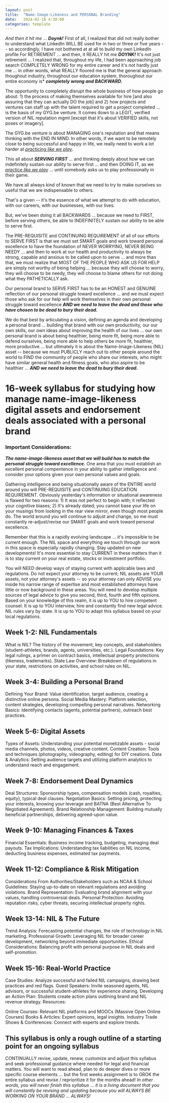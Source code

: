 ```yaml
---
layout: post
title:  "Name-Image-Likeness and PERSONAL Branding"
date:   2024-02-18 4:30:00
categories: template
---
```



*And then it hit me* ... ***Doynk!*** First of all, I realized that did not really bother to understand what LinkedIn WILL BE used for in two or three or five years -- so accordingly, I have not bothered at at all to build my own LinkedIn profile For RETIREMENT ... and then, it REALLY hit me ***DOYNK!***  It's not just retirement ... I realized that, throughout my life, I had been approaching job search COMPLETELY WRONG for my entire career and it's not hardly just me ... in other words, what REALLY floored me is that the general approach thoughout industry, throughout our education system, thoroughout our entire economy is* ***completely wrong and BACKWARD.***

The opportunity to completely disrupt the whole business of how people go about: 1) the process of making themselves available for hire [and also assuring that they can actually DO the job] and 2) how projects and ventures can staff up with the talent required to get a project completed ... is the basis of my GYG.be venture. It comes down to a LEGIT, verified version of NIL reputation mgmt [except that it's about VERIFIED skills, not poses or imagery]. 

The GYG.be venture is about MANAGING one's reputation and that means thinking with the END IN MIND. In other words, if we want to be remotely close to being successful and happy in life, we really need to work a lot harder at [*practicing like we play*](https://plyp-us.github.io).

This all about ***SERVING FIRST*** ... and thinking deeply about how we can indefinitely sustain our ability to serve first ... and then DOING IT, as we [*practice like we play*](https://plyp-us.github.io) ... until somebody asks us to play professionally in their game.

We have all always kind of known that we need to try to make ourselves so useful that we are indispensable to others.

That's a given -- it's the essence of what we attempt to do with education, with our careers, with our businesses, with our lives.  

But, we've been doing it all BACKWARDS ... because we need to FIRST, before serving others, be able to INDEFINITELY sustain our ability to be able to serve first.

The PRE-REQUISITE and CONTINUING REQUIREMENT of all of our efforts to SERVE FIRST is that we must set SMART goals and work toward personal excellence to have the foundation of NEVER WORRYING, NEVER BEING NEEDY ... and then to work at our health and productivity to always be strong, capable and anxious to be called upon to serve ... and more than that, we must realize that MOST OF THE PEOPLE WHO ASK US FOR HELP are simply not worthy of being helping ... because they will choose to worry, they will choose to be needy, they will choose to blame others for not doing what they PATHETICALLY ask.  


Our personal brand to SERVE FIRST has to be an HONEST and GENUINE reflection of our personal struggle toward excellence ... and we must expect those who ask for our help will work themselves in their own personal struggle toward excellence ***AND we need to leave the dead and those who have chosen to be dead to bury their dead.***


We do that best by articulating a vision, defining an agenda and developing a personal brand ... building that brand with our own productivity, our our own skills, our own ideas about improving the health of our lives ... our own personal brand is about being healthier, being more fit, being more able to defend ourselves, being more able to help others be more fit, healthier, more productive ... but ultimately it is about the Name-Image-Likeness (NIL) asset -- because we must PUBLICLY reach out to other people around the world to FIND the community of people who share our interests, who might have similar general health and fitness goals, who also aspire to be healthier ... ***AND we need to leave the dead to bury their dead.***

# 16-week syllabus for studying how manage name-image-likeness digital assets and endorsement deals associated with a personal brand



### Important Considerations:

***The name-image-likeness asset that we will build has to match the personal struggle toward excellence.***  One area that you must establish an excellent personal compentence in your ability to gather intelligence and consider your options given your own personal values and goals.

Gathering intelligence and being situationally aware of the ENTIRE world around you will PRE-REQUISITE and CONTINUING EDUCATION REQUIREMENT.  Obviously yesterday's information or situational awareness is flawed for two reasons: 1) It was not perfect to begin with; it reflected your cognitive biases; 2) It's already dated; you cannot base your life on your musings from looking in the rear view mirror, even though most people do. The world around you will continue to adjust and change, so me must constantly re-adjust/revise our SMART goals and work toward personal excellence.

Remember that this is a rapidly evolving landscape ... it's impossible to be current enough.  The NIL space and everything we touch through our work in this space is especially rapidly changing. Stay updated on new developments! It's more essential to stay CURRENT in these matters than it is to stay current on your real estate, stocks or investment portfolio.

You will NEED develop ways of staying current with applicable laws and regulations. Do not expect your attorney to be current; NIL assets are YOUR assets, not your attorney's assets -- so your attorney can only ADVISE you inside his narrow range of expertise and most established attorneys have little or now background in these areas.  You will need to develop multiple sources of legal advice to give you second, third, fourth and fifth opinions.  Based on your knowledge of this realm, it is up to YOU to hire competent counsel. It is up to YOU interview, hire and constantly find new legal advice. NIL rules vary by state. It is up to YOU to adapt this syllabus based on your local regulations.


## Week 1-2: NIL Fundamentals

What is NIL? The history of the movement, key concepts, and stakeholders (student-athletes, brands, agents, universities, etc.).
Legal Foundations: Key legal rulings, a primer on contract basics, intellectual property protections (likeness, trademarks).
State Law Overview: Breakdown of regulations in your state, restrictions on activities, and school rules on NIL.

## Week 3-4: Building a Personal Brand

Defining Your Brand: Value identification, target audience, creating a distinctive online persona.
Social Media Mastery: Platform selection, content strategies, developing compelling personal narratives.
Networking Basics: Identifying contacts (agents, potential partners), outreach best practices.

## Week 5-6: Digital Assets

Types of Assets: Understanding your potential monetizable assets - social media channels, photos, videos, creative content.
Content Creation: Tools and techniques (photography, videography, editing) for DIY creations.
Data & Analytics: Setting audience targets and utilizing platform analytics to understand reach and engagement.

## Week 7-8: Endorsement Deal Dynamics

Deal Structures: Sponsorship types, compensation models (cash, royalties, equity), typical deal clauses.
Negotiation Basics: Setting pricing, protecting your interests, knowing your leverage and BATNA (Best Alternative To Negotiated Agreement).
Brand Relationship Management: Building mutually beneficial partnerships, delivering agreed-upon value.

## Week 9-10: Managing Finances & Taxes

Financial Essentials: Business income tracking, budgeting, managing deal payouts.
Tax Implications: Understanding tax liabilities on NIL income, deducting business expenses, estimated tax payments.

## Week 11-12:  Compliance & Risk Mitigation

Considerations From Authorities/Stakeholders such as NCAA & School Guidelines: Staying up-to-date on relevant regulations and avoiding violations.
Brand Representation: Evaluating brand alignment with your values, handling controversial deals.
Personal Protection: Avoiding reputation risks, cyber threats, securing intellectual property rights.

## Week 13-14:  NIL & The Future

Trend Analysis: Forecasting potential changes, the role of technology in NIL marketing.
Professional Growth: Leveraging NIL for broader career development, networking beyond immediate opportunities.
Ethical Considerations: Balancing profit with personal purpose in NIL deals and self-promotion.

## Week 15-16: Real-World Practice

Case Studies: Analyze successful and failed NIL campaigns, drawing best practices and red flags.
Guest Speakers: Invite seasoned agents, NIL advisors, or successful student-athletes for experience sharing.
Developing an Action Plan: Students create action plans outlining brand and NIL revenue strategy.
Resources:

Online Courses: Relevant NIL platforms and MOOCs (Massive Open Online Courses)
Books & Articles: Expert opinions, legal insights.
Industry Trade Shows & Conferences: Connect with experts and explore trends.


## This syllabus is only a rough outline of a starting point for an ongoing syllabus

CONTINUALLY revise, update, renew, customize and adjust this syllabus and seek professional guidance where needed for legal and financial matters. You will want to read ahead, plan to do deeper dives or more specific course elements ... but the first weeks assignment is to GROK the entire syllabus and revise / reprioritize it for the months ahead! *In other words, you will never finish this syllabus ... it is a living document that you will constantly be revising and updating because you will ALWAYS BE WORKING ON YOUR BRAND ... ALWAYS!*
